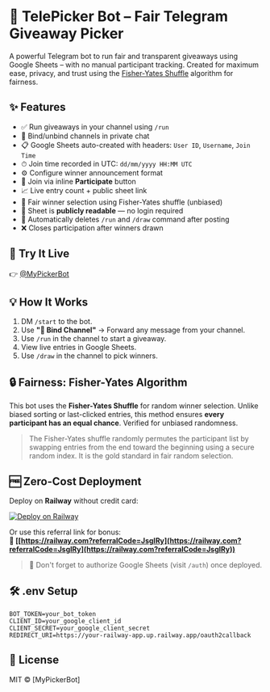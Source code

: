 # 🎁 TelePicker Bot – Fair Telegram Giveaway Picker

A powerful Telegram bot to run fair and transparent giveaways using Google Sheets – with no manual participant tracking. Created for maximum ease, privacy, and trust using the [Fisher-Yates Shuffle](https://en.wikipedia.org/wiki/Fisher–Yates_shuffle) algorithm for fairness.

## ✨ Features

- ✅ Run giveaways in your channel using `/run`
- 🔗 Bind/unbind channels in private chat
- 📋 Google Sheets auto-created with headers: `User ID`, `Username`, `Join Time`
- ⏱ Join time recorded in UTC: `dd/mm/yyyy HH:MM UTC`
- ⚙️ Configure winner announcement format
- 👥 Join via inline **Participate** button
- 📈 Live entry count + public sheet link
- 🎉 Fair winner selection using Fisher-Yates shuffle (unbiased)
- 🔐 Sheet is **publicly readable** — no login required
- 🧼 Automatically deletes `/run` and `/draw` command after posting
- ❌ Closes participation after winners drawn

## 🚀 Try It Live

👉 [@MyPickerBot](https://t.me/MyPickerBot)

## 💡 How It Works

1. DM `/start` to the bot.
2. Use **"🔗 Bind Channel"** → Forward any message from your channel.
3. Use `/run` in the channel to start a giveaway.
4. View live entries in Google Sheets.
5. Use `/draw` in the channel to pick winners.

## 🔒 Fairness: Fisher-Yates Algorithm

This bot uses the **Fisher-Yates Shuffle** for random winner selection. Unlike biased sorting or last-clicked entries, this method ensures **every participant has an equal chance**. Verified for unbiased randomness.

> The Fisher-Yates shuffle randomly permutes the participant list by swapping entries from the end toward the beginning using a secure random index. It is the gold standard in fair random selection.

## 🆓 Zero-Cost Deployment

Deploy on **Railway** without credit card:

[![Deploy on Railway](https://railway.app/button.svg)](https://railway.com?referralCode=JsglRy)

Or use this referral link for bonus:  
**🔗 [[https://railway.com?referralCode=JsglRy](https://railway.com?referralCode=JsglRy](https://railway.com?referralCode=JsglRy))**

> 📝 Don't forget to authorize Google Sheets (visit `/auth`) once deployed.

## 🛠 .env Setup

```env
BOT_TOKEN=your_bot_token
CLIENT_ID=your_google_client_id
CLIENT_SECRET=your_google_client_secret
REDIRECT_URI=https://your-railway-app.up.railway.app/oauth2callback
```

## 📄 License

MIT © [MyPickerBot]
